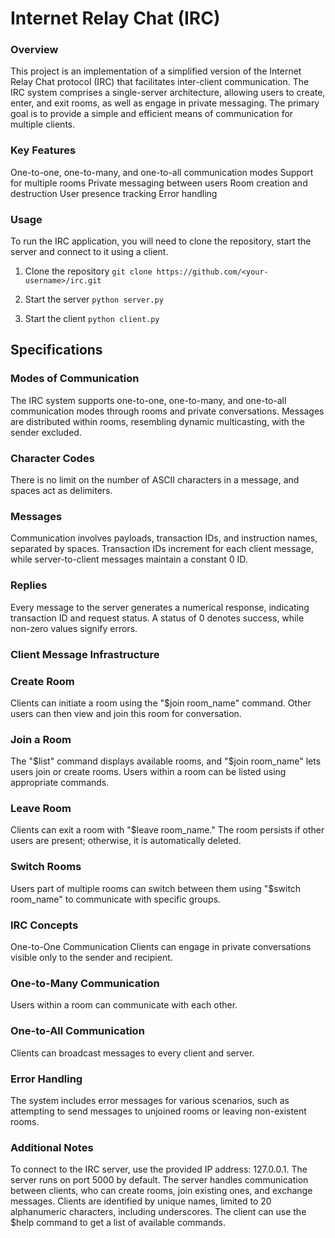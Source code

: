 # Internet Relay Chat (IRC)

### Overview
This project is an implementation of a simplified version of the Internet Relay Chat protocol (IRC) that facilitates inter-client communication. The IRC system comprises a single-server architecture, allowing users to create, enter, and exit rooms, as well as engage in private messaging. The primary goal is to provide a simple and efficient means of communication for multiple clients.

### Key Features
One-to-one, one-to-many, and one-to-all communication modes
Support for multiple rooms
Private messaging between users
Room creation and destruction
User presence tracking
Error handling

### Usage
To run the IRC application, you will need to clone the repository, start the server and connect to it using a client.

1. Clone the repository
```git clone https://github.com/<your-username>/irc.git```

2. Start the server
```python server.py```

3. Start the client
```python client.py```

## Specifications

### Modes of Communication
The IRC system supports one-to-one, one-to-many, and one-to-all communication modes through rooms and private conversations. Messages are distributed within rooms, resembling dynamic multicasting, with the sender excluded.

### Character Codes
There is no limit on the number of ASCII characters in a message, and spaces act as delimiters.

### Messages
Communication involves payloads, transaction IDs, and instruction names, separated by spaces. Transaction IDs increment for each client message, while server-to-client messages maintain a constant 0 ID.

### Replies
Every message to the server generates a numerical response, indicating transaction ID and request status. A status of 0 denotes success, while non-zero values signify errors.

### Client Message Infrastructure

### Create Room
Clients can initiate a room using the "$join room_name" command. Other users can then view and join this room for conversation.

### Join a Room
The "$list" command displays available rooms, and "$join room_name" lets users join or create rooms. Users within a room can be listed using appropriate commands.

### Leave Room
Clients can exit a room with "$leave room_name." The room persists if other users are present; otherwise, it is automatically deleted.

### Switch Rooms
Users part of multiple rooms can switch between them using "$switch room_name" to communicate with specific groups.

### IRC Concepts
One-to-One Communication
Clients can engage in private conversations visible only to the sender and recipient.

### One-to-Many Communication
Users within a room can communicate with each other.

### One-to-All Communication
Clients can broadcast messages to every client and server.

### Error Handling
The system includes error messages for various scenarios, such as attempting to send messages to unjoined rooms or leaving non-existent rooms.

### Additional Notes

To connect to the IRC server, use the provided IP address: 127.0.0.1.
The server runs on port 5000 by default.
The server handles communication between clients, who can create rooms, join existing ones, and exchange messages. 
Clients are identified by unique names, limited to 20 alphanumeric characters, including underscores.
The client can use the $help command to get a list of available commands.
